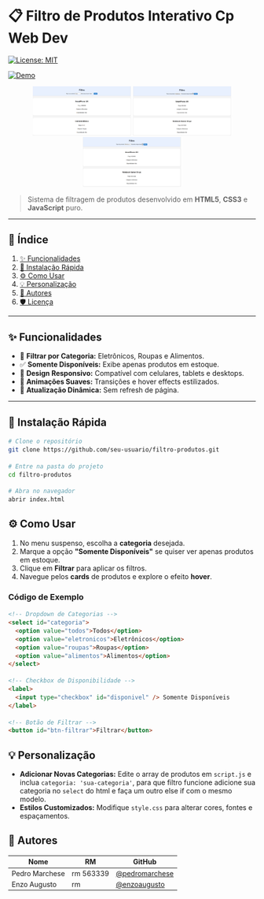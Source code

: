 # 📋 Filtro de Produtos Interativo Cp Web Dev

[![License: MIT](https://img.shields.io/badge/License-MIT-blue)](#License) 

[![Demo](https://img.shields.io/badge/Live%20Demo-Click%20Here-brightgreen)](https://pedromarchese01.github.io/Cp3-web-dev/)

<div align="center">
  <!-- Carousel de Imagens -->
  <img src="./images/readme1.png" alt="Preview 1" width="200" />
  <img src="./images/readme2.png" alt="Preview 2" width="200" />
  <img src="./images/readme3.png" alt="Preview 3" width="200" />
</div>

> Sistema de filtragem de produtos desenvolvido em **HTML5**, **CSS3** e **JavaScript** puro.

---

## 📝 Índice

1. [✨ Funcionalidades](#-funcionalidades)  
2. [🚀 Instalação Rápida](#-instalação-rápida)  
3. [⚙️ Como Usar](#️-como-usar)  
4. [💡 Personalização](#-personalização)  
5. [👥 Autores](#-autores)  
6. [🛡️ Licença](#️-licença)

---

## ✨ Funcionalidades

- 🎯 **Filtrar por Categoria:** Eletrônicos, Roupas e Alimentos.  
- ✅ **Somente Disponíveis:** Exibe apenas produtos em estoque.  
- 📱 **Design Responsivo:** Compatível com celulares, tablets e desktops.  
- 💫 **Animações Suaves:** Transições e hover effects estilizados.  
- 🔄 **Atualização Dinâmica:** Sem refresh de página.

---

## 🚀 Instalação Rápida

```bash
# Clone o repositório
git clone https://github.com/seu-usuario/filtro-produtos.git

# Entre na pasta do projeto
cd filtro-produtos

# Abra no navegador
abrir index.html
```
## ⚙️ Como Usar

1. No menu suspenso, escolha a **categoria** desejada.  
2. Marque a opção **"Somente Disponíveis"** se quiser ver apenas produtos em estoque.  
3. Clique em **Filtrar** para aplicar os filtros.  
4. Navegue pelos **cards** de produtos e explore o efeito **hover**.

### Código de Exemplo

```html
<!-- Dropdown de Categorias -->
<select id="categoria">
  <option value="todos">Todos</option>
  <option value="eletronicos">Eletrônicos</option>
  <option value="roupas">Roupas</option>
  <option value="alimentos">Alimentos</option>
</select>

<!-- Checkbox de Disponibilidade -->
<label>
  <input type="checkbox" id="disponivel" /> Somente Disponíveis
</label>

<!-- Botão de Filtrar -->
<button id="btn-filtrar">Filtrar</button>
```

## 💡 Personalização

- **Adicionar Novas Categorias:** Edite o array de produtos em `script.js` e inclua `categoria: 'sua-categoria'`, para que  filtro funcione adicione sua categoria no `select` do html e faça um outro else if com o mesmo modelo.  
- **Estilos Customizados:** Modifique `style.css` para alterar cores, fontes e espaçamentos.  


## 👥 Autores

| Nome           | RM                               | GitHub                                               |
| -------------- | -------------------------------- | ------------------------------------------           |
| Pedro Marchese | rm 563339                        | [@pedromarchese](https://github.com/PedroMarchese01) |
| Enzo Augusto   | rm                               | [@enzoaugusto](https://github.com/Enzoo-August)      |

